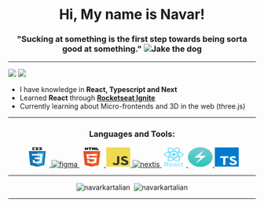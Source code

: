 <h1 align="center">Hi, My name is Navar!</h1>

<h3 align='center'>"Sucking at something is the first step towards being sorta good at something." <img src='https://c.tenor.com/0rK1mUAoy_IAAAAi/jake-the-dog-adventure-time.gif' alt='Jake the dog' width="40"></h3>

---- 

<a href="https://www.linkedin.com/in/navar-kartalian-784637206/" target="_blank"><img src="https://img.shields.io/badge/Linkedin-Navar%20Kartalian-blue?style=for-the-badge&logo=linkedin" /></a>
<a href="https://app.rocketseat.com.br/certificates/adbab422-8997-4847-9f90-3af5ebb37d33" target="_blank"><img src="https://img.shields.io/badge/Ignite-Certificate-brightgreen?style=for-the-badge&logo=react" /></a>

- I have knowledge in **React, Typescript and Next**
- Learned **React** through <a href="https://www.rocketseat.com.br/ignite">**Rocketseat Ignite**</a>
- Currently learning about Micro-frontends and 3D in the web (three.js)

---- 

<h3 align="center">Languages and Tools:</h3>
<p align="center"> <a href="https://www.w3schools.com/css/" target="_blank"> <img src="https://raw.githubusercontent.com/devicons/devicon/master/icons/css3/css3-original-wordmark.svg" alt="css3" width="50" height="40"/> </a> <a href="https://www.figma.com/" target="_blank"> <img src="https://www.vectorlogo.zone/logos/figma/figma-icon.svg" alt="figma" width="50" height="40"/> </a> <a href="https://www.w3.org/html/" target="_blank"> <img src="https://raw.githubusercontent.com/devicons/devicon/master/icons/html5/html5-original-wordmark.svg" alt="html5" width="50" height="40"/> </a> <a href="https://developer.mozilla.org/en-US/docs/Web/JavaScript" target="_blank"> <img src="https://raw.githubusercontent.com/devicons/devicon/master/icons/javascript/javascript-original.svg" alt="javascript" width="50" height="40"/> </a> <a href="https://nextjs.org/" target="_blank"> <img src="https://cdn.worldvectorlogo.com/logos/nextjs-3.svg" alt="nextjs" wwidth="50" height="40"/> </a> <a href="https://reactjs.org/" target="_blank"> <img src="https://raw.githubusercontent.com/devicons/devicon/master/icons/react/react-original-wordmark.svg" alt="react" width="50" height="40"/> </a> <a href="https://chakra-ui.com/" target="_blank"> <img src="https://raw.githubusercontent.com/chakra-ui/chakra-ui/main/logo/logomark-colored.svg" alt="sass" width="50" height="40"/> </a> <a href="https://www.typescriptlang.org/" target="_blank"> <img src="https://raw.githubusercontent.com/devicons/devicon/master/icons/typescript/typescript-original.svg" alt="typescript" width="50" height="40"/> </a> </p>

---- 
<p align='center'>
<span><img align="center" src="https://github-readme-stats.vercel.app/api/top-langs?username=navarkartalian&show_icons=true&locale=en&layout=compact&theme=tokyonight" alt="navarkartalian" /></span>
<span>&nbsp;<img align="center" src="https://github-readme-stats.vercel.app/api?username=navarkartalian&show_icons=true&locale=en&theme=tokyonight" alt="navarkartalian" /></span>
</p>

----
